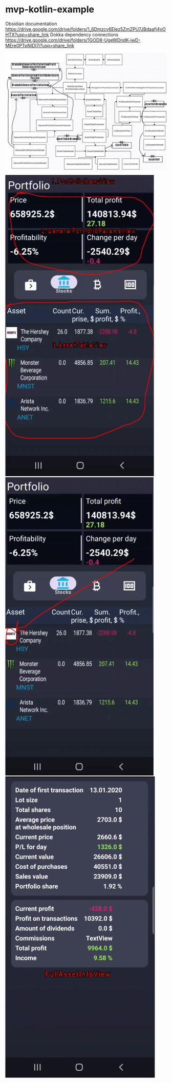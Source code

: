 # mvp-kotlin-example

Obsidian documentation https://drive.google.com/drive/folders/1_6Dmzcv6EIez5ZmZPU7JBdaafj4yOHTX?usp=share_link
Dokka dependency connections https://drive.google.com/drive/folders/1GOD8-UgeWDndK-iwD-MEre0PTpNlDI7i?usp=share_link

![alt text](https://github.com/donl0/mvp-kotlin-example/blob/main/README%20pics/connections_ds.jpg)

![alt text](https://github.com/donl0/mvp-kotlin-example/blob/main/README%20pics/main_page.jpg)
![alt text](https://github.com/donl0/mvp-kotlin-example/blob/main/README%20pics/pointer_for_full_asset_info.jpg)
![alt text](https://github.com/donl0/mvp-kotlin-example/blob/main/README%20pics/asset_full_info_page.jpg)
